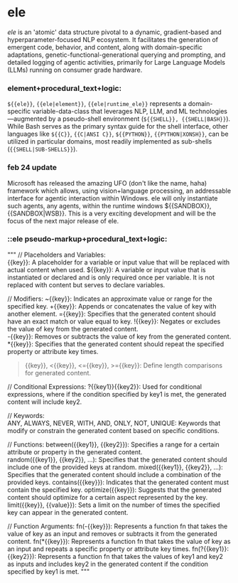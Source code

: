 # ele

_ele_ is an 'atomic' data structure pivotal to a dynamic, gradient-based and hyperparameter-focused NLP ecosystem. It facilitates the generation of emergent code, behavior, and content, along with domain-specific adaptations, genetic-functional-generational querying and prompting, and detailed logging of agentic activities, primarily for Large Language Models (LLMs) running on consumer grade hardware.

### element+procedural_text+logic:

`${{ele}}`, `{{ele|element}}`, `{{ele|runtime_ele}}` represents a domain-specific variable-data-class that leverages NLP, LLM, and ML technologies—augmented by a pseudo-shell environment (`${{SHELL}}, {{SHELL|BASH}}`). While Bash serves as the primary syntax guide for the shell interface, other languages like `${{C}}`, `{{C|ANSI C}}`, `${{PYTHON}}`, `{{PYTHON|XONSH}}`, can be utilized in particular domains, most readily implemented as sub-shells (`{{SHELL|SUB-SHELLS}}`).

### feb 24 update
Microsoft has released the amazing UFO (don't like the name, haha) framework which allows, using vision+language processing, an addressable interface for agentic interaction within Windows. ele will only instantiate such agents, any agents, within the runtime windows ${{SANDBOX}}, {{SANDBOX|WSB}}. This is a very exciting development and will be the focus of the next major release of ele.

### ::ele pseudo-markup+procedural_text+logic:

"""
// Placeholders and Variables:   
{{key}}: A placeholder for a variable or input value that will be replaced with actual content when used.
${{key}}: A variable or input value that is instantiated or declared and is only required once per variable. It is not replaced with content but serves to declare variables.

// Modifiers:
~{{key}}: Indicates an approximate value or range for the specified key. 
+{{key}}: Appends or concatenates the value of key with another element.
={{key}}: Specifies that the generated content should have an exact match or value equal to key.
!{{key}}: Negates or excludes the value of key from the generated content.  
-{{key}}: Removes or subtracts the value of key from the generated content.
*{{key}}: Specifies that the generated content should repeat the specified property or attribute key times.  
>{{key}}, <{{key}}, <={{key}}, >={{key}}: Define length comparisons for generated content.

// Conditional Expressions:
?{{key1}}{{key2}}: Used for conditional expressions, where if the condition specified by key1 is met, the generated content will include key2.

// Keywords:   
ANY, ALWAYS, NEVER, WITH, AND, ONLY, NOT, UNIQUE: Keywords that modify or constrain the generated content based on specific conditions.

// Functions:
between({{key1}}, {{key2}}): Specifies a range for a certain attribute or property in the generated content.  
random({{key1}}, {{key2}}, ...): Specifies that the generated content should include one of the provided keys at random.
mixed({{key1}}, {{key2}}, ...): Specifies that the generated content should include a combination of the provided keys.
contains({{key}}): Indicates that the generated content must contain the specified key.
optimize({{key}}): Suggests that the generated content should optimize for a certain aspect represented by the key.
limit({{key}}, {{value}}): Sets a limit on the number of times the specified key can appear in the generated content.

// Function Arguments:
fn(-{{key}}): Represents a function fn that takes the value of key as an input and removes or subtracts it from the generated content. 
fn(*{{key}}): Represents a function fn that takes the value of key as an input and repeats a specific property or attribute key times.
fn(?{{key1}}:{{key2}}): Represents a function fn that takes the values of key1 and key2 as inputs and includes key2 in the generated content if the condition specified by key1 is met.
"""


